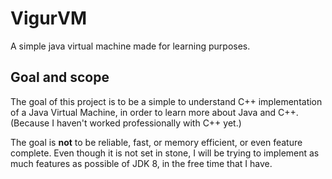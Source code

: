 # VigurVM

A simple java virtual machine made for learning purposes.


## Goal and scope

The goal of this project is to be a simple to understand C++ implementation of a Java Virtual Machine, in order to learn more about Java and C++. 
(Because I haven't worked professionally with C++ yet.)

The goal is **not** to be reliable, fast, or memory efficient, or even feature complete.
Even though it is not set in stone, I will be trying to implement as much features as possible of JDK 8, in the free time that I have.

